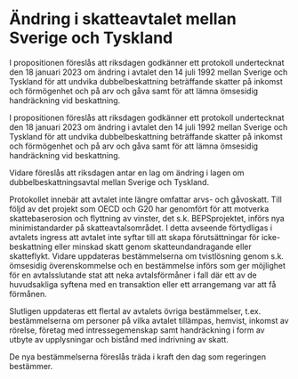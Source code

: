 # Ändring i skatteavtalet mellan Sverige och Tyskland

I propositionen föreslås att riksdagen godkänner ett protokoll undertecknat den 18 januari 2023 om ändring i avtalet den 14 juli 1992 mellan Sverige och Tyskland för att undvika dubbelbeskattning beträffande skatter på inkomst och förmögenhet och på arv och gåva samt för att lämna ömsesidig handräckning vid beskattning.

I propositionen föreslås att riksdagen godkänner ett protokoll undertecknat den 18 januari 2023 om ändring i avtalet den 14 juli 1992 mellan Sverige och Tyskland för att undvika dubbelbeskattning beträffande skatter på inkomst och förmögenhet och på arv och gåva samt för att lämna ömsesidig handräckning vid beskattning.

Vidare föreslås att riksdagen antar en lag om ändring i lagen om dubbelbeskattningsavtal mellan Sverige och Tyskland.

Protokollet innebär att avtalet inte längre omfattar arvs- och gåvoskatt. Till följd av det projekt som OECD och G20 har genomfört för att motverka skattebaserosion och flyttning av vinster, det s.k. BEPSprojektet, införs nya minimistandarder på skatteavtalsområdet. I detta avseende förtydligas i avtalets ingress att avtalet inte syftar till att skapa förutsättningar för icke-beskattning eller minskad skatt genom skatteundandragande eller skatteflykt. Vidare uppdateras bestämmelserna om tvistlösning genom s.k. ömsesidig överenskommelse och en bestämmelse införs som ger möjlighet för en avtalsslutande stat att neka avtalsförmåner i fall där ett av de huvudsakliga syftena med en transaktion eller ett arrangemang var att få förmånen.

Slutligen uppdateras ett flertal av avtalets övriga bestämmelser, t.ex. bestämmelserna om personer på vilka avtalet tillämpas, hemvist, inkomst av rörelse, företag med intressegemenskap samt handräckning i form av utbyte av upplysningar och bistånd med indrivning av skatt.

De nya bestämmelserna föreslås träda i kraft den dag som regeringen bestämmer.
